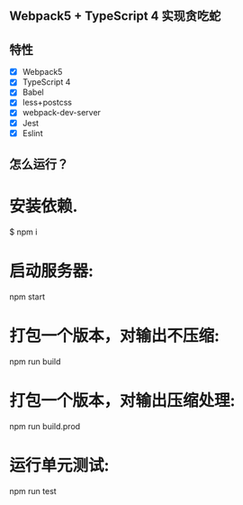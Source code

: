 ## Webpack5 + TypeScript 4 实现贪吃蛇

## 特性

- [x] Webpack5
- [x] TypeScript 4
- [x] Babel
- [x] less+postcss
- [x] webpack-dev-server
- [x] Jest
- [x] Eslint

## 怎么运行？

# 安装依赖.

$ npm i

# 启动服务器:

npm start

# 打包一个版本，对输出不压缩:

npm run build

# 打包一个版本，对输出压缩处理:

npm run build.prod

# 运行单元测试:

npm run test

```

```
